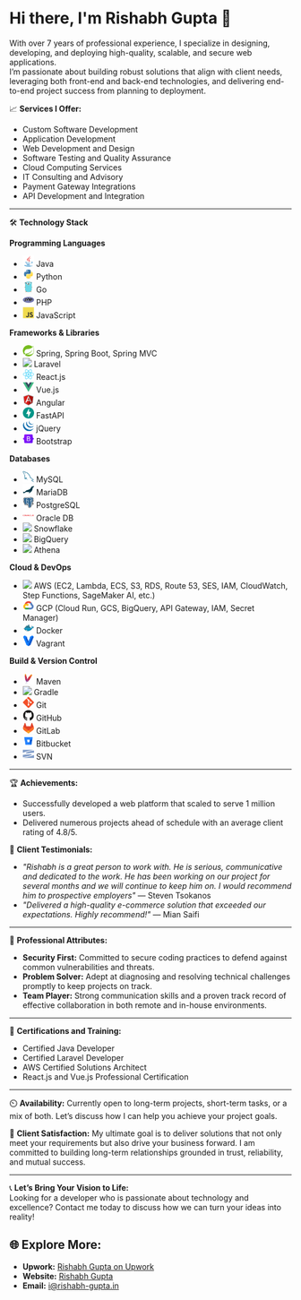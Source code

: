 # Hi there, I'm Rishabh Gupta 👋

With over 7 years of professional experience, I specialize in designing, developing, and deploying high-quality, scalable, and secure web applications.  
I’m passionate about building robust solutions that align with client needs, leveraging both front-end and back-end technologies, and delivering end-to-end project success from planning to deployment.

📈 **Services I Offer:**
- Custom Software Development  
- Application Development  
- Web Development and Design  
- Software Testing and Quality Assurance  
- Cloud Computing Services  
- IT Consulting and Advisory  
- Payment Gateway Integrations  
- API Development and Integration  

---

🛠️ **Technology Stack**

**Programming Languages**  
- <img src="https://raw.githubusercontent.com/devicons/devicon/master/icons/java/java-original.svg" width="20px" /> Java  
- <img src="https://raw.githubusercontent.com/devicons/devicon/master/icons/python/python-original.svg" width="20px" /> Python  
- <img src="https://raw.githubusercontent.com/devicons/devicon/master/icons/go/go-original.svg" width="20px" /> Go  
- <img src="https://raw.githubusercontent.com/devicons/devicon/master/icons/php/php-original.svg" width="20px" /> PHP  
- <img src="https://raw.githubusercontent.com/devicons/devicon/master/icons/javascript/javascript-original.svg" width="20px" /> JavaScript  

**Frameworks & Libraries**  
- <img src="https://raw.githubusercontent.com/devicons/devicon/master/icons/spring/spring-original.svg" width="20px" /> Spring, Spring Boot, Spring MVC  
- <img src="https://laravel.com/img/logotype.min.svg" width="20px" /> Laravel  
- <img src="https://raw.githubusercontent.com/devicons/devicon/master/icons/react/react-original.svg" width="20px" /> React.js  
- <img src="https://raw.githubusercontent.com/devicons/devicon/master/icons/vuejs/vuejs-original.svg" width="20px" /> Vue.js  
- <img src="https://raw.githubusercontent.com/devicons/devicon/master/icons/angularjs/angularjs-original.svg" width="20px" /> Angular  
- <img src="https://raw.githubusercontent.com/devicons/devicon/master/icons/fastapi/fastapi-original.svg" width="20px" /> FastAPI  
- <img src="https://raw.githubusercontent.com/devicons/devicon/master/icons/jquery/jquery-original.svg" width="20px" /> jQuery  
- <img src="https://raw.githubusercontent.com/devicons/devicon/master/icons/bootstrap/bootstrap-original.svg" width="20px" /> Bootstrap  

**Databases**  
- <img src="https://raw.githubusercontent.com/devicons/devicon/master/icons/mysql/mysql-original.svg" width="20px" /> MySQL  
- <img src="https://raw.githubusercontent.com/devicons/devicon/master/icons/mariadb/mariadb-original.svg" width="20px" /> MariaDB  
- <img src="https://raw.githubusercontent.com/devicons/devicon/master/icons/postgresql/postgresql-original.svg" width="20px" /> PostgreSQL  
- <img src="https://raw.githubusercontent.com/devicons/devicon/master/icons/oracle/oracle-original.svg" width="20px" /> Oracle DB  
- <img src="https://cdn-icons-png.flaticon.com/512/2530/2530064.png" width="20px" /> Snowflake  
- <img src="https://encrypted-tbn0.gstatic.com/images?q=tbn:ANd9GcQglVY3mD3G1o76tB4x-4oH0g5komPM3um28wVpNTFsAE4FPs_GR8T9cfv1TrUBNVsdyeE" width="20px" /> BigQuery  
- <img src="https://assets.streamlinehq.com/image/private/w_300,h_300,ar_1/f_auto/v1/icons/1/aws-athena-hv6gsv93ozj2o0gsxdtg6m.png/aws-athena-jan6k55udjsv6va5uwobn.png?_a=DATAg1AAZAA0" width="20px" /> Athena  

**Cloud & DevOps**  
- <img src="https://icon2.cleanpng.com/20180817/vog/8968d0640f2c4053333ce7334314ef83.webp" width="20px" /> AWS (EC2, Lambda, ECS, S3, RDS, Route 53, SES, IAM, CloudWatch, Step Functions, SageMaker AI, etc.)  
- <img src="https://raw.githubusercontent.com/devicons/devicon/master/icons/googlecloud/googlecloud-original.svg" width="20px" /> GCP (Cloud Run, GCS, BigQuery, API Gateway, IAM, Secret Manager)  
- <img src="https://raw.githubusercontent.com/devicons/devicon/master/icons/docker/docker-original.svg" width="20px" /> Docker  
- <img src="https://raw.githubusercontent.com/devicons/devicon/master/icons/vagrant/vagrant-original.svg" width="20px" /> Vagrant  

**Build & Version Control**  
- <img src="https://raw.githubusercontent.com/devicons/devicon/master/icons/maven/maven-original.svg" width="20px" /> Maven  
- <img src="https://encrypted-tbn0.gstatic.com/images?q=tbn:ANd9GcSWETI_bCoqz3-sxYhHR3zc_4Q2U-2BdG9uYw&s" width="20px" /> Gradle  
- <img src="https://raw.githubusercontent.com/devicons/devicon/master/icons/git/git-original.svg" width="20px" /> Git  
- <img src="https://raw.githubusercontent.com/devicons/devicon/master/icons/github/github-original.svg" width="20px" /> GitHub  
- <img src="https://raw.githubusercontent.com/devicons/devicon/master/icons/gitlab/gitlab-original.svg" width="20px" /> GitLab  
- <img src="https://raw.githubusercontent.com/devicons/devicon/master/icons/bitbucket/bitbucket-original.svg" width="20px" /> Bitbucket  
- <img src="https://raw.githubusercontent.com/devicons/devicon/master/icons/subversion/subversion-original.svg" width="20px" /> SVN  

---

🏆 **Achievements:**
- Successfully developed a web platform that scaled to serve 1 million users.  
- Delivered numerous projects ahead of schedule with an average client rating of 4.8/5.  

💬 **Client Testimonials:**
- *"Rishabh is a great person to work with. He is serious, communicative and dedicated to the work. He has been working on our project for several months and we will continue to keep him on. I would recommend him to prospective employers"* — Steven Tsokanos  
- *"Delivered a high-quality e-commerce solution that exceeded our expectations. Highly recommend!"* — Mian Saifi  

---

🌟 **Professional Attributes:**
- **Security First:** Committed to secure coding practices to defend against common vulnerabilities and threats.  
- **Problem Solver:** Adept at diagnosing and resolving technical challenges promptly to keep projects on track.  
- **Team Player:** Strong communication skills and a proven track record of effective collaboration in both remote and in-house environments.  

---

🔖 **Certifications and Training:**
- Certified Java Developer  
- Certified Laravel Developer  
- AWS Certified Solutions Architect  
- React.js and Vue.js Professional Certification  

---

⏲️ **Availability:**
Currently open to long-term projects, short-term tasks, or a mix of both. Let’s discuss how I can help you achieve your project goals.  

💼 **Client Satisfaction:**
My ultimate goal is to deliver solutions that not only meet your requirements but also drive your business forward. I am committed to building long-term relationships grounded in trust, reliability, and mutual success.  

---

📞 **Let’s Bring Your Vision to Life:**  
Looking for a developer who is passionate about technology and excellence? Contact me today to discuss how we can turn your ideas into reality!  

## 🌐 Explore More:
- **Upwork:** [Rishabh Gupta on Upwork](https://www.upwork.com/freelancers/rishabhgupta54)  
- **Website:** [Rishabh Gupta](https://rishabh-gupta.in/)  
- **Email:** [i@rishabh-gupta.in](mailto:i@rishabh-gupta.in)  
